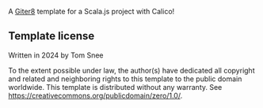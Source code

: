 A [Giter8][g8] template for a Scala.js project with Calico!

Template license
----------------
Written in 2024 by Tom Snee

To the extent possible under law, the author(s) have dedicated all copyright and related
and neighboring rights to this template to the public domain worldwide.
This template is distributed without any warranty. See <https://creativecommons.org/publicdomain/zero/1.0/>.

[g8]: https://www.foundweekends.org/giter8/
